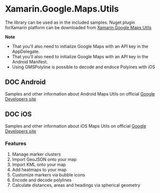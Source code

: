 # Xamarin.Google.Maps.Utils

The library can be used as in the included samples. 
Nuget plugin forXamarin platform can be downloaded from [Xamarin Google Maps Utils][nuget]

**Note**
  - That you'll also need to initialize Google Maps with an API key in the AppDelegate.
  - That you'll also need to initialize Google Maps with an API key in the Android Manifest.
  - Using GMSPolyline is possible to decode and endoce Polyines with iOS

## DOC Android

Samples and other information about Android Maps Utils on official [Google Developers site][devsite-guide-android]

## DOC iOS

Samples and other information about iOS Maps Utils on official [Google Developers site][devsite-guide-ios]

### Features
1. Manage marker clusters 
2. Import GeoJSON onto your map
3. Import KML onto your map
4. Add heatmaps to your map
5. Customize markers via bubble icons
6. Encode and decode polylines
7. Calculate distances, areas and headings via spherical geometry

[nuget]: https://www.nuget.org/packages/Xamarin.Google.Maps.Utils
[library-repo]: https://github.com/googlemaps/google-maps-ios-utils
[devsite-guide-ios]: https://developers.google.com/maps/documentation/ios-sdk/utility/
[devsite-guide-android]: https://developers.google.com/maps/documentation/android-api/utility/
